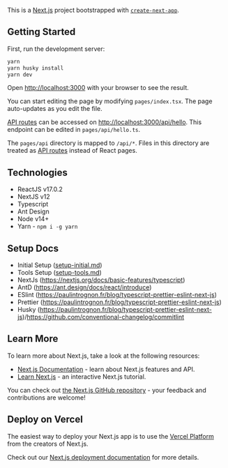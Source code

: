 This is a [Next.js](https://nextjs.org/) project bootstrapped with [`create-next-app`](https://github.com/vercel/next.js/tree/canary/packages/create-next-app).

## Getting Started

First, run the development server:

```bash
yarn
yarn husky install
yarn dev
```

Open [http://localhost:3000](http://localhost:3000) with your browser to see the result.

You can start editing the page by modifying `pages/index.tsx`. The page auto-updates as you edit the file.

[API routes](https://nextjs.org/docs/api-routes/introduction) can be accessed on [http://localhost:3000/api/hello](http://localhost:3000/api/hello). This endpoint can be edited in `pages/api/hello.ts`.

The `pages/api` directory is mapped to `/api/*`. Files in this directory are treated as [API routes](https://nextjs.org/docs/api-routes/introduction) instead of React pages.

## Technologies

- ReactJS v17.0.2
- NextJS v12
- Typescript
- Ant Design
- Node v14+
- Yarn - `npm i -g yarn`

## Setup Docs

- Initial Setup ([setup-initial.md](setup-initial.md))
- Tools Setup ([setup-tools.md](setup-tools.md))
- NextJs (https://nextjs.org/docs/basic-features/typescript)
- AntD (https://ant.design/docs/react/introduce)
- ESlint (https://paulintrognon.fr/blog/typescript-prettier-eslint-next-js)
- Prettier (https://paulintrognon.fr/blog/typescript-prettier-eslint-next-js)
- Husky (https://paulintrognon.fr/blog/typescript-prettier-eslint-next-js)/https://github.com/conventional-changelog/commitlint

## Learn More

To learn more about Next.js, take a look at the following resources:

- [Next.js Documentation](https://nextjs.org/docs) - learn about Next.js features and API.
- [Learn Next.js](https://nextjs.org/learn) - an interactive Next.js tutorial.

You can check out [the Next.js GitHub repository](https://github.com/vercel/next.js/) - your feedback and contributions are welcome!

## Deploy on Vercel

The easiest way to deploy your Next.js app is to use the [Vercel Platform](https://vercel.com/new?utm_medium=default-template&filter=next.js&utm_source=create-next-app&utm_campaign=create-next-app-readme) from the creators of Next.js.

Check out our [Next.js deployment documentation](https://nextjs.org/docs/deployment) for more details.
